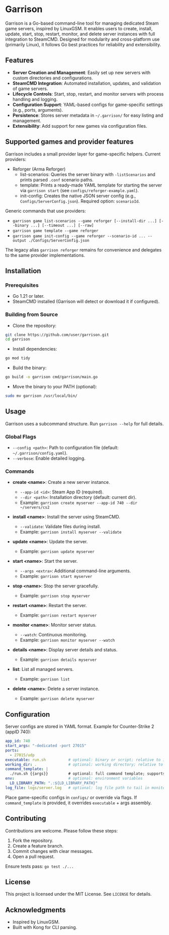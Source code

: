 
# Garrison

Garrison is a Go-based command-line tool for managing dedicated Steam game servers, inspired by LinuxGSM. It enables users to create, install, update, start, stop, restart, monitor, and delete server instances with full integration to SteamCMD. Designed for modularity and cross-platform use (primarily Linux), it follows Go best practices for reliability and extensibility.

## Features

- **Server Creation and Management**: Easily set up new servers with custom directories and configurations.
- **SteamCMD Integration**: Automated installation, updates, and validation of game servers.
- **Lifecycle Controls**: Start, stop, restart, and monitor servers with process handling and logging.
- **Configuration Support**: YAML-based configs for game-specific settings (e.g., ports, arguments).
- **Persistence**: Stores server metadata in `~/.garrison/` for easy listing and management.
- **Extensibility**: Add support for new games via configuration files.

## Supported games and provider features

Garrison includes a small provider layer for game-specific helpers. Current providers:

- Reforger (Arma Reforger)
  - list-scenarios: Queries the server binary with `-listScenarios` and prints parsed `.conf` scenario paths.
  - template: Prints a ready-made YAML template for starting the server via `garrison start` (see `configs/reforger-example.yaml`).
  - init-config: Creates the native JSON server config (e.g., `Configs/ServerConfig.json`). Required option: `scenarioId`.

Generic commands that use providers:

- `garrison game list-scenarios --game reforger [--install-dir ...] [--binary ...] [--timeout ...] [--raw]`
- `garrison game template --game reforger`
- `garrison game init-config --game reforger --scenario-id ... --output ./Configs/ServerConfig.json`

The legacy alias `garrison reforger` remains for convenience and delegates to the same provider implementations.

## Installation

### Prerequisites

- Go 1.21 or later.
- SteamCMD installed (Garrison will detect or download it if configured).

### Building from Source

- Clone the repository:

```sh
git clone https://github.com/user/garrison.git
cd garrison
```

- Install dependencies:

```sh
go mod tidy
```

- Build the binary:

```sh
go build -o garrison cmd/garrison/main.go
```

- Move the binary to your PATH (optional):

```sh
sudo mv garrison /usr/local/bin/
```

## Usage

Garrison uses a subcommand structure. Run `garrison --help` for full details.

### Global Flags

- `--config <path>`: Path to configuration file (default: `~/.garrison/config.yaml`).
- `--verbose`: Enable detailed logging.

### Commands

- **create \<name\>**: Create a new server instance.
  - `--app-id <id>`: Steam App ID (required).
  - `--dir <path>`: Installation directory (default: current dir).
  - Example: `garrison create myserver --app-id 740 --dir ~/servers/cs2`

- **install \<name\>**: Install the server using SteamCMD.
  - `--validate`: Validate files during install.
  - Example: `garrison install myserver --validate`

- **update \<name\>**: Update the server.
  - Example: `garrison update myserver`

- **start \<name\>**: Start the server.
  - `--args <extra>`: Additional command-line arguments.
  - Example: `garrison start myserver`

- **stop \<name\>**: Stop the server gracefully.
  - Example: `garrison stop myserver`

- **restart \<name\>**: Restart the server.
  - Example: `garrison restart myserver`

- **monitor \<name\>**: Monitor server status.
  - `--watch`: Continuous monitoring.
  - Example: `garrison monitor myserver --watch`

- **details \<name\>**: Display server details and status.
  - Example: `garrison details myserver`

- **list**: List all managed servers.
  - Example: `garrison list`

- **delete \<name\>**: Delete a server instance.
  - Example: `garrison delete myserver`

## Configuration

Server configs are stored in YAML format. Example for Counter-Strike 2 (appID 740):

```yaml
app_id: 740
start_args: "-dedicated -port 27015"
ports:
  - 27015/udp
executable: run.sh          # optional: binary or script; relative to install dir unless absolute
working_dir: .              # optional: working directory; relative to install dir unless absolute
command_template: |
  ./run.sh {{args}}         # optional: full command template; supports {{install_dir}}, {{app_id}}, {{name}}, {{args}}
env:                        # optional: environment variables
  LD_LIBRARY_PATH: ".:${LD_LIBRARY_PATH}"
log_file: logs/server.log   # optional: log file path to tail in monitor
```

Place game-specific configs in `configs/` or override via flags. If `command_template` is provided, it overrides `executable` + args assembly.

## Contributing

Contributions are welcome. Please follow these steps:

1. Fork the repository.
2. Create a feature branch.
3. Commit changes with clear messages.
4. Open a pull request.

Ensure tests pass: `go test ./...`

## License

This project is licensed under the MIT License. See `LICENSE` for details.

## Acknowledgments

- Inspired by LinuxGSM.
- Built with Kong for CLI parsing.
